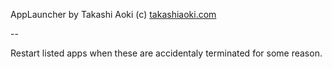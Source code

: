 AppLauncher by Takashi Aoki (c) [takashiaoki.com](http://takashiaoki.com)

--

Restart listed apps when these are accidentaly terminated for some reason.
